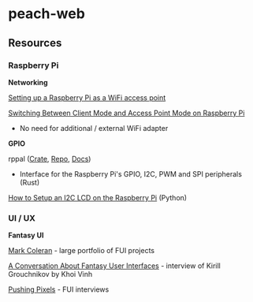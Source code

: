 # peach-web

## Resources

### Raspberry Pi

**Networking**

[Setting up a Raspberry Pi as a WiFi access point](https://learn.adafruit.com/setting-up-a-raspberry-pi-as-a-wifi-access-point/overview)

[Switching Between Client Mode and Access Point Mode on Raspberry Pi](http://shortcircuitsandinfiniteloops.blogspot.com/2018/02/switching-between-client-mode-and.html)

 - No need for additional / external WiFi adapter

**GPIO**

rppal ([Crate](https://crates.io/crates/rppal), [Repo](https://github.com/golemparts/rppal), [Docs](https://docs.golemparts.com/rppal))

 - Interface for the Raspberry Pi's GPIO, I2C, PWM and SPI peripherals (Rust)

[How to Setup an I2C LCD on the Raspberry Pi](http://www.circuitbasics.com/raspberry-pi-i2c-lcd-set-up-and-programming/) (Python)

### UI / UX

**Fantasy UI**

[Mark Coleran](http://coleran.com/) - large portfolio of FUI projects

[A Conversation About Fantasy User Interfaces](https://www.subtraction.com/2016/06/02/a-conversation-about-fantasy-user-interfaces/) - interview of Kirill Grouchnikov by Khoi Vinh

[Pushing Pixels](https://www.pushing-pixels.org/fui/) - FUI interviews
